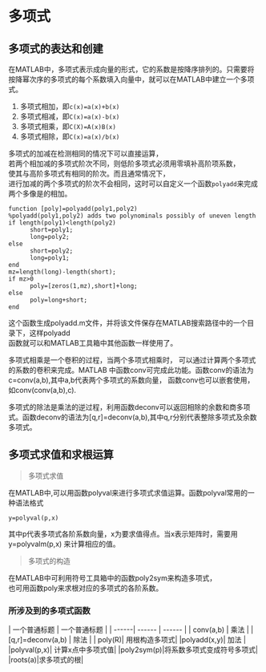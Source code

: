 # 多项式
## 多项式的表达和创建
在MATLAB中，多项式表示成向量的形式，它的系数是按降序排列的。只需要将按降幂次序的多项式的每个系数填入向量中，就可以在MATLAB中建立一个多项式。

1. 多项式相加，即`c(x)=a(x)+b(x)`
2. 多项式相减，即`C(x)=a(x)-b(x)`
3. 多项式相乘，即`C(X)=A(x)B(x)`
4. 多项式相除，即`C(x)=a(x)/b(x)`

多项式的加减在检测相同的情况下可以直接运算，  
若两个相加减的多项式阶次不同，则低阶多项式必须用零填补高阶项系数，  
使其与高阶多项式有相同的阶次。而且通常情况下，  
进行加减的两个多项式的阶次不会相同，这时可以自定义一个函数`polyadd`来完成两个多像是的相加。  
```
function [poly]=polyadd(poly1,poly2)
%polyadd(poly1,poly2) adds two polynominals possibly of uneven length
if length(poly1)<length(poly2)
      short=poly1;
      long=poly2;
else
      short=poly2;
      long=poly1;
end
mz=length(long)-length(short);
if mz>0
      poly=[zeros(1,mz),short]+long;
else
      poly=long+short;
end

```

这个函数生成polyadd.m文件，并将该文件保存在MATLAB搜索路径中的一个目录下，这样polyadd  
函数就可以和MATLAB工具箱中其他函数一样使用了。


多项式相乘是一个卷积的过程，当两个多项式相乘时，
可以通过计算两个多项式的系数的卷积来完成。MATLAB
中函数conv可完成此功能。函数conv的语法为c=conv(a,b),其中a,b代表两个多项式的系数向量，  函数conv也可以嵌套使用，如conv(conv(a,b),c).

多项式的除法是乘法的逆过程，利用函数deconv可以返回相除的余数和商多项式。函数deconv的语法为[q,r]=deconv(a,b),其中q,r分别代表整除多项式及余数多项式。  

## 多项式求值和求根运算

> 多项式求值

在MATLAB中,可以用函数polyval来进行多项式求值运算。函数polyval常用的一种语法格式  
```
y=polyval(p,x)

```
其中p代表多项式各阶系数向量，x为要求值得点。当x表示矩阵时，需要用y=polyvalm(p,x)
来计算相应的值。

> 多项式的构造

在MATLAB中可利用符号工具箱中的函数poly2sym来构造多项式，  
也可用函数poly来求根对应的多项式的各阶系数。  

### 所涉及到的多项式函数

| 一个普通标题 | 一个普通标题 |
| ------| ------ | ------ |
| conv(a,b) | 乘法 |
| [q,r]=deconv(a,b) | 除法  |
| poly(R)| 用根构造多项式|
|polyadd(x,y)| 加法 |
|polyval(p,x)| 计算x点中多项式值|
|poly2sym(p)|将系数多项式变成符号多项式|
|roots(a)|求多项式的根|
